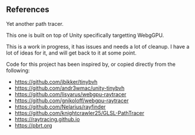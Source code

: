 
## References

Yet another path tracer. 

This one is built on top of Unity specifically targetting WebgGPU.

This is a work in progress, it has issues and needs a lot of cleanup. I have a lot of
ideas for it, and will get back to it at some point.

Code for this project has been inspired by, or copied directly from the following:

* https://github.com/jbikker/tinybvh
* https://github.com/andr3wmac/unity-tinybvh
* https://github.com/lisyarus/webgpu-raytracer
* https://github.com/gnikoloff/webgpu-raytracer
* https://github.com/Nelarius/rayfinder
* https://github.com/knightcrawler25/GLSL-PathTracer
* https://raytracing.github.io
* https://pbrt.org
